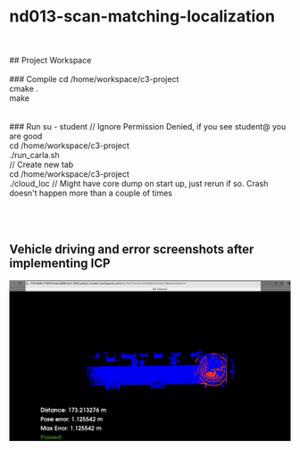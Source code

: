 
# nd013-scan-matching-localization
<br>
<br>
## Project Workspace
<br>
<br>
### Compile
cd /home/workspace/c3-project
<br>
cmake .
<br>
make
<br>
<br>
<br>
### Run
su - student // Ignore Permission Denied, if you see student@ you are good
<br>
cd /home/workspace/c3-project
<br>
./run_carla.sh
<br>
// Create new tab
<br>
cd /home/workspace/c3-project
<br>
./cloud_loc // Might have core dump on start up, just rerun if so. Crash doesn't happen more than a couple of times
<br>
<br>
<br>
<br>

## Vehicle driving and error screenshots after implementing ICP

![This is an image](images/c3_icp_lidar_3_iterations_a.png)